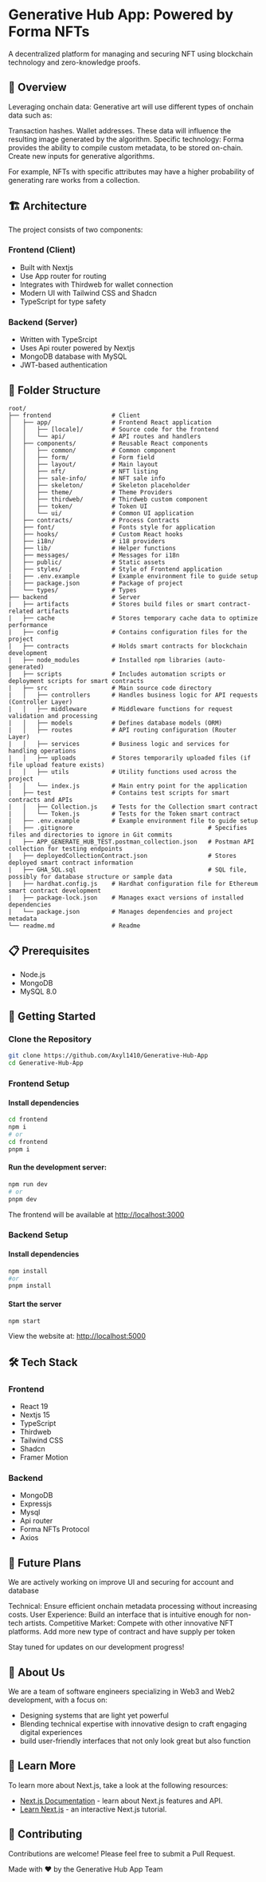# Generative Hub App: Powered by Forma NFTs

A decentralized platform for managing and securing NFT using blockchain technology and zero-knowledge proofs.

## 🌟 Overview

Leveraging onchain data:
Generative art will use different types of onchain data such as:

Transaction hashes.
Wallet addresses.
These data will influence the resulting image generated by the algorithm.
Specific technology:
Forma provides the ability to compile custom metadata, to be stored on-chain. Create new inputs for generative algorithms.

For example, NFTs with specific attributes may have a higher probability of generating rare works from a collection.

## 🏗️ Architecture

The project consists of two components:

### Frontend (Client)

- Built with Nextjs
- Use App router for routing
- Integrates with Thirdweb for wallet connection
- Modern UI with Tailwind CSS and Shadcn
- TypeScript for type safety

### Backend (Server)

- Written with TypeSrcipt
- Uses Api router powered by Nextjs
- MongoDB database with MySQL
- JWT-based authentication

## 📁 Folder Structure

```
root/
├── frontend                 # Client
│   ├── app/                 # Frontend React application
│   │   ├── [locale]/        # Source code for the frontend
│   │   └── api/             # API routes and handlers
│   ├── components/          # Reusable React components
│   │   ├── common/          # Common component
│   │   ├── form/            # Form field
│   │   ├── layout/          # Main layout
│   │   ├── nft/             # NFT listing
│   │   ├── sale-info/       # NFT sale info
│   │   ├── skeleton/        # Skeleton placeholder
│   │   ├── theme/           # Theme Providers
│   │   ├── thirdweb/        # Thirdweb custom component
│   │   ├── token/           # Token UI
│   │   └── ui/              # Common UI application
│   ├── contracts/           # Process Contracts
│   ├── font/                # Fonts style for application
│   ├── hooks/               # Custom React hooks
│   ├── i18n/                # i18 providers
│   ├── lib/                 # Helper functions
│   ├── messages/            # Messages for i18n
│   ├── public/              # Static assets
│   ├── styles/              # Style of Frontend application
|   ├── .env.example         # Example environment file to guide setup
|   ├── package.json         # Package of project
│   └── types/               # Types
├── backend                  # Server
|   ├── artifacts            # Stores build files or smart contract-related artifacts
|   ├── cache                # Stores temporary cache data to optimize performance
|   ├── config               # Contains configuration files for the project
|   ├── contracts            # Holds smart contracts for blockchain development
|   ├── node_modules         # Installed npm libraries (auto-generated)
|   ├── scripts              # Includes automation scripts or deployment scripts for smart contracts
|   ├── src                  # Main source code directory
|   │   ├── controllers      # Handles business logic for API requests (Controller Layer)
|   │   ├── middleware       # Middleware functions for request validation and processing
|   │   ├── models           # Defines database models (ORM)
|   │   ├── routes           # API routing configuration (Router Layer)
|   │   ├── services         # Business logic and services for handling operations
|   │   ├── uploads          # Stores temporarily uploaded files (if file upload feature exists)
|   │   ├── utils            # Utility functions used across the project
|   │   └── index.js         # Main entry point for the application
|   ├── test                 # Contains test scripts for smart contracts and APIs
|   │   ├── Collection.js    # Tests for the Collection smart contract
|   │   └── Token.js         # Tests for the Token smart contract
|   ├── .env.example         # Example environment file to guide setup
|   ├── .gitignore                                      # Specifies files and directories to ignore in Git commits
|   ├── APP_GENERATE_HUB_TEST.postman_collection.json   # Postman API collection for testing endpoints
|   ├── deployedCollectionContract.json                 # Stores deployed smart contract information
|   ├── GHA_SQL.sql                                     # SQL file, possibly for database structure or sample data
|   ├── hardhat.config.js    # Hardhat configuration file for Ethereum smart contract development
|   ├── package-lock.json    # Manages exact versions of installed dependencies
|   └── package.json         # Manages dependencies and project metadata
└── readme.md                # Readme
```

## 📋 Prerequisites

- Node.js
- MongoDB
- MySQL 8.0

## 🚀 Getting Started

### Clone the Repository

```sh
git clone https://github.com/Axyl1410/Generative-Hub-App
cd Generative-Hub-App
```

### Frontend Setup

#### Install dependencies

```sh
cd frontend
npm i
# or
cd frontend
pnpm i
```

#### Run the development server:

```bash
npm run dev
# or
pnpm dev
```

The frontend will be available at [http://localhost:3000](http://localhost:3000)

### Backend Setup

#### Install dependencies

```bash
npm install
#or
pnpm install
```

#### Start the server

```bash
npm start
```

View the website at: [http://localhost:5000](http://localhost:5000)

## 🛠️ Tech Stack

### Frontend

- React 19
- Nextjs 15
- TypeScript
- Thirdweb
- Tailwind CSS
- Shadcn
- Framer Motion

### Backend

- MongoDB
- Expressjs
- Mysql
- Api router
- Forma NFTs Protocol
- Axios

## 🚀 Future Plans

We are actively working on improve UI and securing for account and database

Technical: Ensure efficient onchain metadata processing without increasing costs.
User Experience: Build an interface that is intuitive enough for non-tech artists.
Competitive Market: Compete with other innovative NFT platforms. Add more new type of contract and have supply per token

Stay tuned for updates on our development progress!

## 👥 About Us

We are a team of software engineers specializing in Web3 and Web2 development, with a focus on:

- Designing systems that are light yet powerful
- Blending technical expertise with innovative design to craft engaging digital experiences
- build user-friendly interfaces that not only look great but also function

## 🔎 Learn More

To learn more about Next.js, take a look at the following resources:

- [Next.js Documentation](https://nextjs.org/docs) - learn about Next.js features and API.
- [Learn Next.js](https://nextjs.org/learn) - an interactive Next.js tutorial.

## 🤝 Contributing

Contributions are welcome! Please feel free to submit a Pull Request.

Made with ❤️ by the Generative Hub App Team
